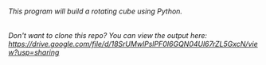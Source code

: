 ###### This program will build a rotating cube using Python.
###### Don't want to clone this repo? You can view the output here: https://drive.google.com/file/d/18SrUMwlPslPF0I6GQN04Ul67rZL5GxcN/view?usp=sharing